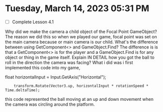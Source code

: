 # Tuesday, March 14, 2023 05:31 PM
- [ ] Complete Lesson 4.1 

Why did we make the camera a child object of the Focal Point GameObject?
The reason we did this so when we played our game, focal point was set on the main camera because or main camera is our child.
What's the difference between using GetComponent<> and GameObject.Find?
The difference is is that a GetComponent<> is for the player and a GameObject.Find is for any object or thing in the game itself.
Explain IN DETAIL how you got the ball to roll in the direction the camera was facing?
What i did was i first implemented this code into my game, 

float horizontalInput = Input.GetAxis("Horizontal");

        transform.Rotate(Vector3.up, horizontalInput * rotationSpeed * Time.deltaTime);

this code represented the ball moving at an up and down movement when the camera was circling around the platform.